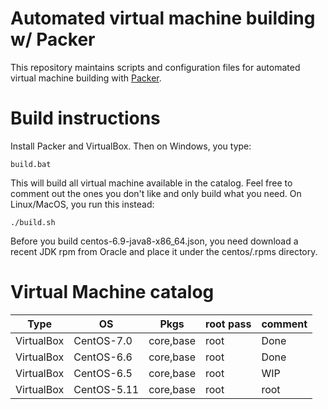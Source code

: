 # Automated virtual machine building w/ Packer
This repository maintains scripts and configuration files for automated
virtual machine building with [Packer][1].

# Build instructions
Install Packer and VirtualBox. Then on Windows, you type:

    build.bat

This will build all virtual machine available in the catalog. Feel free
to comment out the ones you don't like and only build what you need.
On Linux/MacOS, you run this instead:

    ./build.sh

Before you build centos-6.9-java8-x86\_64.json, you need download a
recent JDK rpm from Oracle and place it under the centos/.rpms directory.

# Virtual Machine catalog
| Type          | OS            | Pkgs      | root pass | comment   |
| ------------- | ------------- | --------- | --------- | --------- |
| VirtualBox    | CentOS-7.0    | core,base | root      | Done      |
| VirtualBox    | CentOS-6.6    | core,base | root      | Done      |
| VirtualBox    | CentOS-6.5    | core,base | root      | WIP       |
| VirtualBox    | CentOS-5.11   | core,base | root      | root      |

[1]: https://github.com/mitchellh/packer
